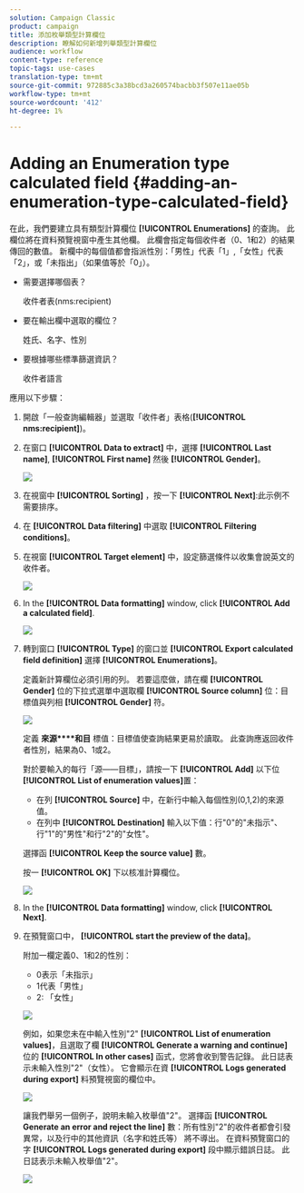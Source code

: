 ```yaml
---
solution: Campaign Classic
product: campaign
title: 添加枚舉類型計算欄位
description: 瞭解如何新增列舉類型計算欄位
audience: workflow
content-type: reference
topic-tags: use-cases
translation-type: tm+mt
source-git-commit: 972885c3a38bcd3a260574bacbb3f507e11ae05b
workflow-type: tm+mt
source-wordcount: '412'
ht-degree: 1%

---
```



# Adding an Enumeration type calculated field {#adding-an-enumeration-type-calculated-field}

在此，我們要建立具有類型計算欄位 **[!UICONTROL Enumerations]** 的查詢。 此欄位將在資料預覽視窗中產生其他欄。 此欄會指定每個收件者（0、1和2）的結果傳回的數值。 新欄中的每個值都會指派性別：「男性」代表「1」,「女性」代表「2」，或「未指出」（如果值等於「0」）。

* 需要選擇哪個表？

   收件者表(nms:recipient)

* 要在輸出欄中選取的欄位？

   姓氏、名字、性別

* 要根據哪些標準篩選資訊？

   收件者語言

應用以下步驟：

1. 開啟「一般查詢編輯器」並選取「收件者」表格(**[!UICONTROL nms:recipient]**)。
1. 在窗口 **[!UICONTROL Data to extract]** 中，選擇 **[!UICONTROL Last name]**, **[!UICONTROL First name]** 然後 **[!UICONTROL Gender]**。

   ![](assets/query_editor_nveau_73.png)

1. 在視窗中 **[!UICONTROL Sorting]** ，按一下 **[!UICONTROL Next]**:此示例不需要排序。
1. 在 **[!UICONTROL Data filtering]** 中選取 **[!UICONTROL Filtering conditions]**。
1. 在視窗 **[!UICONTROL Target element]** 中，設定篩選條件以收集會說英文的收件者。

   ![](assets/query_editor_nveau_74.png)

1. In the **[!UICONTROL Data formatting]** window, click **[!UICONTROL Add a calculated field]**.

   ![](assets/query_editor_nveau_75.png)

1. 轉到窗口 **[!UICONTROL Type]** 的窗口並 **[!UICONTROL Export calculated field definition]** 選擇 **[!UICONTROL Enumerations]**。

   定義新計算欄位必須引用的列。 若要這麼做，請在欄 **[!UICONTROL Gender]** 位的下拉式選單中選取欄 **[!UICONTROL Source column]** 位：目標值與列相 **[!UICONTROL Gender]** 符。

   ![](assets/query_editor_nveau_76.png)

   定義 **來源****和目** 標值：目標值使查詢結果更易於讀取。 此查詢應返回收件者性別，結果為0、1或2。

   對於要輸入的每行「源——目標」，請按一下 **[!UICONTROL Add]** 以下位 **[!UICONTROL List of enumeration values]**&#x200B;置：

   * 在列 **[!UICONTROL Source]** 中，在新行中輸入每個性別(0,1,2)的來源值。
   * 在列中 **[!UICONTROL Destination]** 輸入以下值：行&quot;0&quot;的&quot;未指示&quot;、行&quot;1&quot;的&quot;男性&quot;和行&quot;2&quot;的&quot;女性&quot;。

   選擇函 **[!UICONTROL Keep the source value]** 數。

   按一 **[!UICONTROL OK]** 下以核准計算欄位。

   ![](assets/query_editor_nveau_77.png)

1. In the **[!UICONTROL Data formatting]** window, click **[!UICONTROL Next]**.
1. 在預覽窗口中， **[!UICONTROL start the preview of the data]**。

   附加一欄定義0、1和2的性別：

   * 0表示「未指示」
   * 1代表「男性」
   * 2: 「女性」

   ![](assets/query_editor_nveau_78.png)

   例如，如果您未在中輸入性別&quot;2&quot; **[!UICONTROL List of enumeration values]**，且選取了欄 **[!UICONTROL Generate a warning and continue]** 位的 **[!UICONTROL In other cases]** 函式，您將會收到警告記錄。 此日誌表示未輸入性別&quot;2&quot;（女性）。 它會顯示在資 **[!UICONTROL Logs generated during export]** 料預覽視窗的欄位中。

   ![](assets/query_editor_nveau_79.png)

   讓我們舉另一個例子，說明未輸入枚舉值&quot;2&quot;。 選擇函 **[!UICONTROL Generate an error and reject the line]** 數：所有性別&quot;2&quot;的收件者都會引發異常，以及行中的其他資訊（名字和姓氏等） 將不導出。 在資料預覽窗口的字 **[!UICONTROL Logs generated during export]** 段中顯示錯誤日誌。 此日誌表示未輸入枚舉值&quot;2&quot;。

   ![](assets/query_editor_nveau_80.png)

